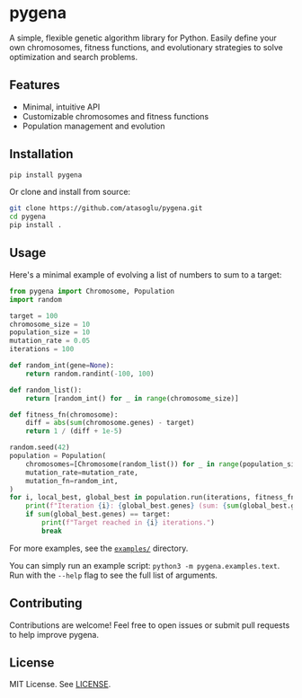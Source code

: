# pygena

A simple, flexible genetic algorithm library for Python. Easily define your own chromosomes, fitness functions, and evolutionary strategies to solve optimization and search problems.

## Features
- Minimal, intuitive API
- Customizable chromosomes and fitness functions
- Population management and evolution

## Installation
```bash
pip install pygena
```
Or clone and install from source:
```bash
git clone https://github.com/atasoglu/pygena.git
cd pygena
pip install .
```

## Usage
Here's a minimal example of evolving a list of numbers to sum to a target:
```python
from pygena import Chromosome, Population
import random

target = 100
chromosome_size = 10
population_size = 10
mutation_rate = 0.05
iterations = 100

def random_int(gene=None):
    return random.randint(-100, 100)

def random_list():
    return [random_int() for _ in range(chromosome_size)]

def fitness_fn(chromosome):
    diff = abs(sum(chromosome.genes) - target)
    return 1 / (diff + 1e-5)

random.seed(42)
population = Population(
    chromosomes=[Chromosome(random_list()) for _ in range(population_size)],
    mutation_rate=mutation_rate,
    mutation_fn=random_int,
)
for i, local_best, global_best in population.run(iterations, fitness_fn):
    print(f"Iteration {i}: {global_best.genes} (sum: {sum(global_best.genes)})")
    if sum(global_best.genes) == target:
        print(f"Target reached in {i} iterations.")
        break
```

For more examples, see the [`examples/`](pygena/examples/) directory.

You can simply run an example script: `python3 -m pygena.examples.text`. Run with the `--help` flag to see the full list of arguments.

## Contributing
Contributions are welcome! Feel free to open issues or submit pull requests to help improve pygena.

## License
MIT License. See [LICENSE](LICENSE).